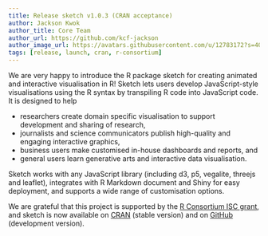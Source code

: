 ```yaml
---
title: Release sketch v1.0.3 (CRAN acceptance)
author: Jackson Kwok
author_title: Core Team
author_url: https://github.com/kcf-jackson
author_image_url: https://avatars.githubusercontent.com/u/12783172?s=400&v=4
tags: [release, launch, cran, r-consortium]
---
```


We are very happy to introduce the R package sketch for creating animated and interactive visualisation in R! Sketch lets users develop JavaScript-style visualisations using the R syntax by transpiling R code into JavaScript code. It is designed to help

- researchers create domain specific visualisation to support development and sharing of research,
- journalists and science communicators publish high-quality and engaging interactive graphics,
- business users make customised in-house dashboards and reports, and
- general users learn generative arts and interactive data visualisation.

Sketch works with any JavaScript library (including d3, p5, vegalite, threejs and leaflet), integrates with R Markdown document and Shiny for easy deployment, and supports a wide range of customisation options.

We are grateful that this project is supported by the [R Consortium ISC grant](https://www.r-consortium.org/projects/awarded-projects/2020-group-1#Interactive+visualisations+in+R+via+R-to-JavaScript-transpilation), and sketch is now available on [CRAN](https://cran.r-project.org/package=sketch) (stable version) and on [GitHub](https://github.com/kcf-jackson/sketch) (development version).